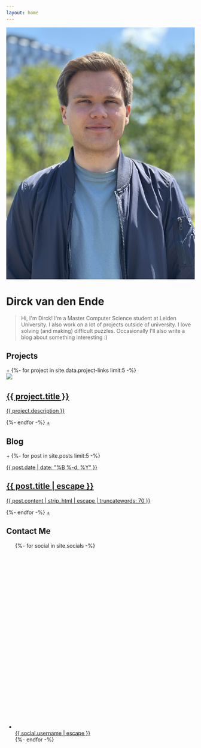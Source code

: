 ```yaml
---
layout: home
---
```


<div class="profile-container">
    <div class="profile-picture-container">
        <img src="assets/img/profile-picture.jpg">
    </div>
    <div class="profile-name-container">
        <h1>Dirck van den Ende</h1>
    </div>
</div>

<blockquote class="center-quote">Hi, I'm Dirck! I'm a Master Computer Science student at Leiden University. I also work on a lot of projects outside of university. I love solving (and making) difficult puzzles. Occasionally I'll also write a blog about something interesting :)</blockquote>

<div class="vspace-empty"></div>

<h2 class="center-title">Projects</h2>

<div class="image-card-container">
    <a class="image-card-more-button invisible"><span>+</span></a>
    {%- for project in site.data.project-links limit:5 -%}
        <a class="image-card" href="{{ project.url }}">
            <div class="image-card-image">
                <img src="{{ project.img }}">
            </div>
            <div class="image-card-text">
                <h2 class="image-card-title">{{ project.title }}</h2>
                <p>{{ project.description }}</p>
            </div>
        </a>
    {%- endfor -%}
    <a class="image-card-more-button" href="/projects"><span>+</span></a>
</div>

<h2 class="center-title">Blog</h2>

<div class="image-card-container">
    <a class="image-card-more-button invisible"><span>+</span></a>
    {%- for post in site.posts limit:5 -%}
        <a class="image-card" href="{{ post.url }}">
            <div class="image-card-text">
                <p class="image-card-date">{{ post.date | date: "%B %-d, %Y" }}</p>
                <h2 class="image-card-title">{{ post.title | escape }}</h2>
                <p>{{ post.content | strip_html | escape | truncatewords: 70 }}</p>
            </div>
        </a>
    {%- endfor -%}
    <a class="image-card-more-button" href="/blog"><span>+</span></a>
</div>

<h2 class="center-title">Contact Me</h2>

<ul class="large-contact-list">
    {%- for social in site.socials -%}
        <li><a href="{{ social.url | escape }}"><svg class="icon" viewBox="0 0 16 16"><use xlink:href="{{ social.logo | relative_url }}"></use></svg> <span>{{ social.username | escape }}</span></a></li>
    {%- endfor -%}
</ul>

<!-- Hi, I'm Dirck. I'm a Computer Science Master student at Leiden Univerity. On this website you can find some of the projects I've worked on, as well as the occasional blog post. Read more about me [here](/me/).

## My Projects

<div>
    {%- for project in site.data.project-links limit:3 -%}
        <div class="image-card">
            <div class="image-card-image">
                <img src="{{ project.img }}">
            </div>
            <div class="image-card-text">
                <a class="image-card-title" href="{{ project.url }}">{{ project.title }}</a>
                <p>{{ project.description }}</p>
            </div>
        </div>
    {%- endfor -%}
</div>
<div class="center-link-button">
    <a href="/projects/" class="center-link-button">View all projects</a>
</div>

## Blog

<div>
    {%- for post in site.posts limit: 3 -%}
        <div class="image-card">
            {%- assign date_format = "%B %-d, %Y" -%}
            <div class="image-card-text">
                <a class="image-card-title" href="{{ post.url | relative_url }}">{{ post.title | escape }}</a>
                {%- if site.show_excerpts -%}
                    <p>{{ post.excerpt }}</p>
                {%- endif -%}
            </div>
            <div class="image-card-meta">{{ post.date | date: date_format }}</div>
        </div>
    {%- endfor -%}
</div>
<div class="center-link-button">
    <a href="/blog/" class="center-link-button">View all posts</a>
</div> -->